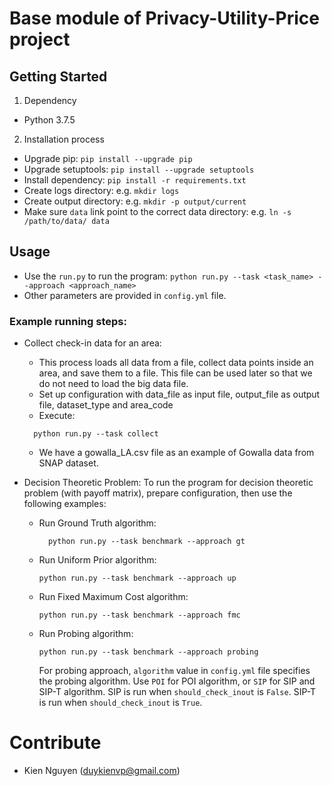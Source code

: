 # Base module of Privacy-Utility-Price project

## Getting Started
1. Dependency
  - Python 3.7.5

2.	Installation process
  - Upgrade pip: `pip install --upgrade pip`
  - Upgrade setuptools: `pip install --upgrade setuptools`
  - Install dependency: `pip install -r requirements.txt`
  - Create logs directory: e.g. `mkdir logs`
  - Create output directory: e.g. `mkdir -p output/current`
  - Make sure `data` link point to the correct data directory: e.g. `ln -s /path/to/data/ data`

## Usage
- Use the `run.py` to run the program: `python run.py --task <task_name> --approach <approach_name>`
- Other parameters are provided in `config.yml` file.


### Example running steps:
- Collect check-in data for an area: 
  - This process loads all data from a file, collect data points inside an area, and save them to a file.
  This file can be used later so that we do not need to load the big data file.
  - Set up configuration with data_file as input file, output_file as output file, dataset_type and area_code
  - Execute:
  ```
    python run.py --task collect
  ```
  - We have a gowalla_LA.csv file as an example of Gowalla data from SNAP dataset.
  
- Decision Theoretic Problem:
  To run the program for decision theoretic problem (with payoff matrix), prepare configuration, 
  then use the following examples:
  - Run Ground Truth algorithm:
    ```
      python run.py --task benchmark --approach gt
    ```
  - Run Uniform Prior algorithm:
    ```
    python run.py --task benchmark --approach up
    ```
  - Run Fixed Maximum Cost algorithm:
    ```
    python run.py --task benchmark --approach fmc
    ```
  - Run Probing algorithm:
    ```
    python run.py --task benchmark --approach probing
    ```
    For probing approach, `algorithm` value in `config.yml` file specifies the probing algorithm. 
    Use `POI` for POI algorithm, or `SIP` for SIP and SIP-T algorithm. SIP is run when `should_check_inout` is `False`. 
    SIP-T is run when `should_check_inout` is `True`.  
  
# Contribute
- Kien Nguyen (duykienvp@gmail.com)